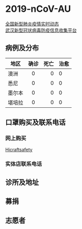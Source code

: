 # 2019-nCoV-AU

[全国新型肺炎疫情实时动态](https://3g.dxy.cn/newh5/view/pneumonia) </br>
[武汉新型冠状病毒防疫信息收集平台](https://github.com/wuhan2020/wuhan2020) </br>

## 病例及分布
| 地区 | 确诊 | 死亡 |治愈 |
| ------------- |:-------------:| -----:|------------|
|澳洲       |0 | 0 |0| 
|悉尼     |0 | 0 |0| 
|墨尔本      |0 | 0 | 0 |
|堪培拉       |0 |0 | 0 |


## 口罩购买及联系电话
### 网上购买 
[Hicraftsafety](https://www.hicraftsafety.com.au/3m-p2-vflex-particulate-respirator-standard-size)

### 实体店联系电话


## 诊所及地址


## 募捐


## 志愿者


